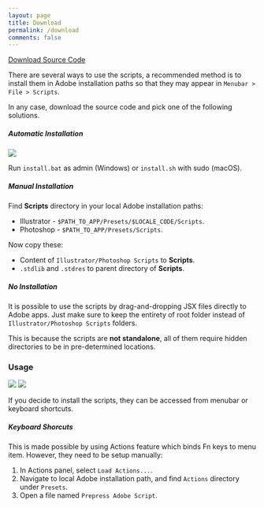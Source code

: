 ```yaml
---
layout: page
title: Download
permalink: /download
comments: false
---
```


<!--div class="row justify-content-between">
<div class="col-md-8 pr-5"-->

<a target="_blank" href="https://github.com/hendraanggrian/prepress-adobe-scripts/archive/refs/heads/main.zip" class="btn follow">Download Source Code</a>

<p>There are several ways to use the scripts, a recommended method is to install them in Adobe installation paths so that they may appear in <code class="highlighter-rouge">Menubar > File > Scripts</code>.</p>

<p>In any case, download the source code and pick one of the following solutions.</p>

<h5>Automatic Installation</h5>

<img src="https://github.com/hendraanggrian/prepress-adobe-scripts/raw/assets/install.png"/>

<p>Run <code class="highlighter-rouge">install.bat</code> as admin (Windows) or <code class="highlighter-rouge">install.sh</code> with sudo (macOS).</p>

<h5>Manual Installation</h5>

<p>Find <b>Scripts</b> directory in your local Adobe installation paths:</p>
<ul>
  <li>Illustrator - <code class="highlighter-rouge">$PATH_TO_APP/Presets/$LOCALE_CODE/Scripts</code>.</li>
  <li>Photoshop - <code class="highlighter-rouge">$PATH_TO_APP/Presets/Scripts</code>.</li>
</ul>

<p>Now copy these:</p>
<ul>
  <li>Content of <code class="highlighter-rouge">Illustrator/Photoshop Scripts</code> to <b>Scripts</b>.</li>
  <li><code class="highlighter-rouge">.stdlib</code> and <code class="highlighter-rouge">.stdres</code> to parent directory of <b>Scripts</b>.</li>
</ul>

<h5>No Installation</h5>

<p>It is possible to use the scripts by drag-and-dropping JSX files directly to Adobe apps. Just make sure to keep the entirety of root folder instead of <code class="highlighter-rouge">Illustrator/Photoshop Scripts</code> folders.</p>

<p>This is because the scripts are <b>not standalone</b>, all of them require hidden directories to be in pre-determined locations.</p>

<h3>Usage</h3>

<p>
  <img src="https://github.com/hendraanggrian/prepress-adobe-scripts/raw/assets/menu_ai.png"/>
  <img src="https://github.com/hendraanggrian/prepress-adobe-scripts/raw/assets/menu_psd.png"/>
</p>

<p>If you decide to install the scripts, they can be accessed from menubar or keyboard shortcuts.</p>

<h5>Keyboard Shorcuts</h5>

<p>This is made possible by using Actions feature which binds Fn keys to menu item.
However, they need to be setup manually:</p>
<ol>
  <li>In Actions panel, select <code class="highlighter-rouge">Load Actions...</code>.</li>
  <li>Navigate to local Adobe installation path, and find <code class="highlighter-rouge">Actions</code> directory under <code class="highlighter-rouge">Presets</code>.</li>
  <li>Open a file named <code class="highlighter-rouge">Prepress Adobe Script</code>.</li>
</ol>

<!--/div>

<div class="col-md-4">

<div class="sticky-top sticky-top-80">
<h5>Buy me a coffee</h5>

<p>Thank you for your support! Your donation helps me to maintain and improve <a target="_blank" href="https://github.com/wowthemesnet/mediumish-theme-jekyll">Mediumish <i class="fab fa-github"></i></a>.</p>

<a target="_blank" href="https://www.wowthemes.net/donate/" class="btn btn-danger">Buy me a coffee</a> <a target="_blank" href="https://bootstrapstarter.com/bootstrap-templates/template-mediumish-bootstrap-jekyll/" class="btn btn-warning">Documentation</a>

</div>
</div>
</div-->
